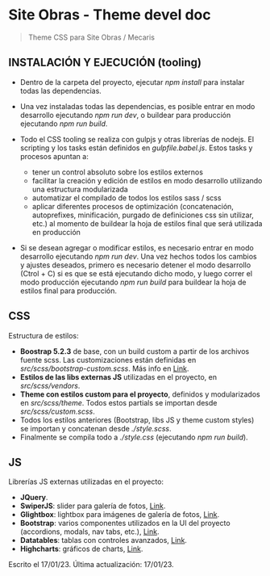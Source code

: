 # Site Obras - Theme devel doc

> Theme CSS para Site Obras / Mecaris

## INSTALACIÓN Y EJECUCIÓN (tooling)

- Dentro de la carpeta del proyecto, ejecutar *npm install* para instalar todas las dependencias.
- Una vez instaladas todas las dependencias, es posible entrar en modo desarrollo ejecutando *npm run dev*, o buildear para producción ejecutando *npm run build*.
- Todo el CSS tooling se realiza con gulpjs y otras librerías de nodejs. El scripting y los tasks están definidos en *gulpfile.babel.js*. Estos tasks y procesos apuntan a:

  - tener un control absoluto sobre los estilos externos
  - facilitar la creación y edición de estilos en modo desarrollo utilizando una estructura modularizada
  - automatizar el compilado de todos los estilos sass / scss
  - aplicar diferentes procesos de optimización (concatenación, autoprefixes, minificación, purgado de definiciones css sin utilizar, etc.) al momento de buildear la hoja de estilos final que será utilizada en producción

- Si se desean agregar o modificar estilos, es necesario entrar en modo desarrollo ejecutando *npm run dev*. Una vez hechos todos los cambios y ajustes deseados, primero es necesario detener el modo desarrollo (Ctrol + C) si es que se está ejecutando dicho modo, y luego correr el modo producción ejecutando *npm run build* para buildear la hoja de estilos final para producción.

## CSS

Estructura de estilos:

- **Boostrap 5.2.3** de base, con un build custom a partir de los archivos fuente scss. Las customizaciones están definidas en *src/scss/bootstrap-custom.scss*. Más info en [Link](https://getbootstrap.com/docs/5.2/customize/sass/).
- **Estilos de las libs externas JS** utilizadas en el proyecto, en *src/scss/vendors*.
- **Theme con estilos custom para el proyecto**, definidos y modularizados en *src/scss/theme*. Todos estos partials se importan desde *src/scss/custom.scss*.
- Todos los estilos anteriores (Bootstrap, libs JS y theme custom styles) se importan y concatenan desde *./style.scss*.
- Finalmente se compila todo a *./style.css* (ejecutando *npm run build*).

## JS

Librerías JS externas utilizadas en el proyecto:

- **JQuery**.
- **SwiperJS**: slider para galería de fotos, [Link](https://swiperjs.com/).
- **Glightbox**: lightbox para imágenes de galería de fotos, [Link](https://biati-digital.github.io/glightbox/).
- **Bootstrap**: varios componentes utilizados en la UI del proyecto (accordions, modals, nav tabs, etc.), [Link](https://getbootstrap.com/).
- **Datatables**: tablas con controles avanzados, [Link](https://datatables.net/).
- **Highcharts**: gráficos de charts, [Link](https://www.highcharts.com/).

Escrito el 17/01/23. Última actualización: 17/01/23.
